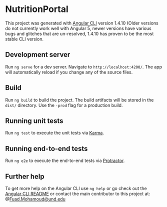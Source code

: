 # NutritionPortal

This project was generated with [Angular CLI](https://github.com/angular/angular-cli) version 1.4.10 (Older versions do not currently work well with Angular 5, newer versions have various bugs and glitches that are un-resolved, 1.4.10 has proven to be the most stable CLI version.

## Development server

Run `ng serve` for a dev server. Navigate to `http://localhost:4200/`. The app will automatically reload if you change any of the source files.

## Build

Run `ng build` to build the project. The build artifacts will be stored in the `dist/` directory. Use the `-prod` flag for a production build.

## Running unit tests

Run `ng test` to execute the unit tests via [Karma](https://karma-runner.github.io).

## Running end-to-end tests

Run `ng e2e` to execute the end-to-end tests via [Protractor](http://www.protractortest.org/).

## Further help

To get more help on the Angular CLI use `ng help` or go check out the [Angular CLI README](https://github.com/angular/angular-cli/blob/master/README.md) or contact the main contributor to this project at:  @Fuad.Mohamoud@und.edu 
